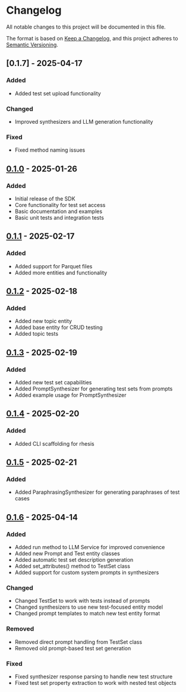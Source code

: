 # Changelog
All notable changes to this project will be documented in this file.

The format is based on [Keep a Changelog](https://keepachangelog.com/en/1.0.0/),
and this project adheres to [Semantic Versioning](https://semver.org/spec/v2.0.0.html).

## [0.1.7] - 2025-04-17

### Added
- Added test set upload functionality

### Changed
- Improved synthesizers and LLM generation functionality

### Fixed
- Fixed method naming issues

## [0.1.0] - 2025-01-26

### Added
- Initial release of the SDK
- Core functionality for test set access
- Basic documentation and examples
- Basic unit tests and integration tests

## [0.1.1] - 2025-02-17

### Added
- Added support for Parquet files
- Added more entities and functionality

## [0.1.2] - 2025-02-18

### Added
- Added new topic entity
- Added base entity for CRUD testing
- Added topic tests

## [0.1.3] - 2025-02-19

### Added
- Added new test set capabilities
- Added PromptSynthesizer for generating test sets from prompts
- Added example usage for PromptSynthesizer

## [0.1.4] - 2025-02-20

### Added
- Added CLI scaffolding for rhesis

## [0.1.5] - 2025-02-21

### Added
- Added ParaphrasingSynthesizer for generating paraphrases of test cases

## [0.1.6] - 2025-04-14

### Added
- Added run method to LLM Service for improved convenience
- Added new Prompt and Test entity classes
- Added automatic test set description generation
- Added set_attributes() method to TestSet class
- Added support for custom system prompts in synthesizers

### Changed
- Changed TestSet to work with tests instead of prompts
- Changed synthesizers to use new test-focused entity model
- Changed prompt templates to match new test entity format

### Removed
- Removed direct prompt handling from TestSet class
- Removed old prompt-based test set generation

### Fixed
- Fixed synthesizer response parsing to handle new test structure
- Fixed test set property extraction to work with nested test objects

[0.1.0]: https://github.com/rhesis-ai/rhesis-sdk/releases/tag/v0.1.0
[0.1.1]: https://github.com/rhesis-ai/rhesis-sdk/releases/tag/v0.1.1
[0.1.2]: https://github.com/rhesis-ai/rhesis-sdk/releases/tag/v0.1.2
[0.1.3]: https://github.com/rhesis-ai/rhesis-sdk/releases/tag/v0.1.3
[0.1.4]: https://github.com/rhesis-ai/rhesis-sdk/releases/tag/v0.1.4
[0.1.5]: https://github.com/rhesis-ai/rhesis-sdk/releases/tag/v0.1.5
[0.1.6]: https://github.com/rhesis-ai/rhesis-sdk/releases/tag/v0.1.6
